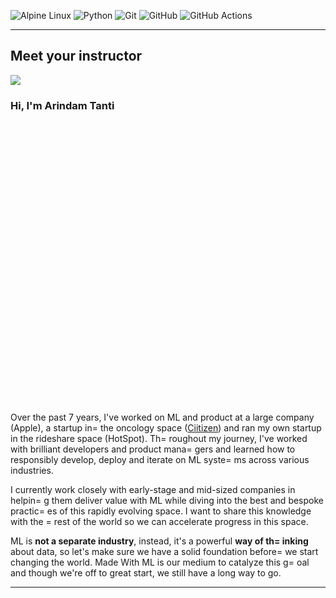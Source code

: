 

![Alpine Linux](https://img.shields.io/badge/Alpine_Linux-%230D597F.svg?style=for-the-badge&logo=alpine-linux&logoColor=white) ![Python](https://img.shields.io/badge/python-3670A0?style=for-the-badge&logo=python&logoColor=ffdd54) ![Git](https://img.shields.io/badge/git-%23F05033.svg?style=for-the-badge&logo=git&logoColor=white) ![GitHub](https://img.shields.io/badge/github-%23121011.svg?style=for-the-badge&logo=github&logoColor=white) ![GitHub Actions](https://img.shields.io/badge/github%20actions-%232671E5.svg?style=for-the-badge&logo=githubactions&logoColor=white)



<hr id=3D"instructor" style=3D"margin-top: 2rem; margin-bottom: 2rem;">
<h2 class=3D"ai-center-all mt-0 mb-2 md-typeset">Meet your instructor</h2>
<div class=3D"ai-center-all mt-4" data-aos=3D"zoom-in">
<img class=3D"ai-header-image" src=3D"">
</div>
<div class=3D"ai-center-all">
<h3 class=3D"mb-2" style=3D"font-weight: 500 !important;">Hi, I'm Arindam Tanti</h3>
</div>
<div class=3D"ai-center-all mb-4">
<a href=3D"https://twitter.com/arindam_tanti" target=3D"_blank"><span class=
=3D"twemoji mr-2" style=3D"font-size: 0.9rem; color: #00b0ff;"><svg xmlns=
=3D"http://www.w3.org/2000/svg" viewBox=3D"0 0 512 512"><path d=3D"M459.37 =
151.716c.325 4.548.325 9.097.325 13.645 0 138.72-105.583 298.558-298.558 29=
8.558-59.452 0-114.68-17.219-161.137-47.106 8.447.974 16.568 1.299 25.34 1.=
299 49.055 0 94.213-16.568 130.274-44.832-46.132-.975-84.792-31.188-98.112-=
72.772 6.498.974 12.995 1.624 19.818 1.624 9.421 0 18.843-1.3 27.614-3.573-=
48.081-9.747-84.143-51.98-84.143-102.985v-1.299c13.969 7.797 30.214 12.67 4=
7.431 13.319-28.264-18.843-46.781-51.005-46.781-87.391 0-19.492 5.197-37.36=
 14.294-52.954 51.655 63.675 129.3 105.258 216.365 109.807-1.624-7.797-2.59=
9-15.918-2.599-24.04 0-57.828 46.782-104.934 104.934-104.934 30.213 0 57.50=
2 12.67 76.67 33.137 23.715-4.548 46.456-13.32 66.599-25.34-7.798 24.366-24=
.366 44.833-46.132 57.827 21.117-2.273 41.584-8.122 60.426-16.243-14.292 20=
.791-32.161 39.308-52.628 54.253z"></path></svg></span></a>
<a href=3D"https://www.linkedin.com/in/arindam-tanti" target=3D"_blank"><span class=
=3D"twemoji mr-2" style=3D"font-size: 0.9rem; color: #4051b5;"><svg xmlns=
=3D"http://www.w3.org/2000/svg" viewBox=3D"0 0 448 512"><path d=3D"M416 32H=
31.9C14.3 32 0 46.5 0 64.3v383.4C0 465.5 14.3 480 31.9 480H416c17.6 0 32-14=
.5 32-32.3V64.3c0-17.8-14.4-32.3-32-32.3zM135.4 416H69V202.2h66.5V416zm-33.=
2-243c-21.3 0-38.5-17.3-38.5-38.5S80.9 96 102.2 96c21.2 0 38.5 17.3 38.5 38=
.5 0 21.3-17.2 38.5-38.5 38.5zm282.1 243h-66.4V312c0-24.8-.5-56.7-34.5-56.7=
-34.6 0-39.9 27-39.9 54.9V416h-66.4V202.2h63.7v29.2h.9c8.9-16.8 30.6-34.5 6=
2.9-34.5 67.2 0 79.7 44.3 79.7 101.9V416z"></path></svg></span></a>
<a href=3D"https://www.github.com/i-Am-GhOsT" target=3D"_blank"><span cla=
ss=3D"twemoji" style=3D"font-size: 0.9rem; color: #4c4c4c;"><svg xmlns=3D"h=
ttp://www.w3.org/2000/svg" viewBox=3D"0 0 496 512"><path d=3D"M165.9 397.4c=
0 2-2.3 3.6-5.2 3.6-3.3.3-5.6-1.3-5.6-3.6 0-2 2.3-3.6 5.2-3.6 3-.3 5.6 1.3 =
5.6 3.6zm-31.1-4.5c-.7 2 1.3 4.3 4.3 4.9 2.6 1 5.6 0 6.2-2s-1.3-4.3-4.3-5.2=
c-2.6-.7-5.5.3-6.2 2.3zm44.2-1.7c-2.9.7-4.9 2.6-4.6 4.9.3 2 2.9 3.3 5.9 2.6=
 2.9-.7 4.9-2.6 4.6-4.6-.3-1.9-3-3.2-5.9-2.9zM244.8 8C106.1 8 0 113.3 0 252=
c0 110.9 69.8 205.8 169.5 239.2 12.8 2.3 17.3-5.6 17.3-12.1 0-6.2-.3-40.4-.=
3-61.4 0 0-70 15-84.7-29.8 0 0-11.4-29.1-27.8-36.6 0 0-22.9-15.7 1.6-15.4 0=
 0 24.9 2 38.6 25.8 21.9 38.6 58.6 27.5 72.9 20.9 2.3-16 8.8-27.1 16-33.7-5=
5.9-6.2-112.3-14.3-112.3-110.5 0-27.5 7.6-41.3 23.6-58.9-2.6-6.5-11.1-33.3 =
2.6-67.9 20.9-6.5 69 27 69 27 20-5.6 41.5-8.5 62.8-8.5s42.8 2.9 62.8 8.5c0 =
0 48.1-33.6 69-27 13.7 34.7 5.2 61.4 2.6 67.9 16 17.7 25.8 31.5 25.8 58.9 0=
 96.5-58.9 104.2-114.8 110.5 9.2 7.9 17 22.9 17 46.4 0 33.7-.3 75.4-.3 83.6=
 0 6.5 4.6 14.4 17.3 12.1C428.2 457.8 496 362.9 496 252 496 113.3 383.5 8 2=
44.8 8zM97.2 352.9c-1.3 1-1 3.3.7 5.2 1.6 1.6 3.9 2.3 5.2 1 1.3-1 1-3.3-.7-=
5.2-1.6-1.6-3.9-2.3-5.2-1zm-10.8-8.1c-.7 1.3.3 2.9 2.3 3.9 1.6 1 3.6.7 4.3-=
.7.7-1.3-.3-2.9-2.3-3.9-2-.6-3.6-.3-4.3.7zm32.4 35.6c-1.6 1.3-1 4.3 1.3 6.2=
 2.3 2.3 5.2 2.6 6.5 1 1.3-1.3.7-4.3-1.3-6.2-2.2-2.3-5.2-2.6-6.5-1zm-11.4-1=
4.7c-1.6 1-1.6 3.6 0 5.9 1.6 2.3 4.3 3.3 5.6 2.3 1.6-1.3 1.6-3.9 0-6.2-1.4-=
2.3-4-3.3-5.6-2z"></path></svg></span></a>
</div>
<p>
Over the past 7 years, I've worked on ML and product at a large company (<a=
 href=3D"https://www.apple.com/" target=3D"_blank">Apple</a>), a startup in=
 the oncology space (<a href=3D"https://www.ciitizen.com/" target=3D"_blank=
">Ciitizen</a>) and ran my own startup in the rideshare space (HotSpot). Th=
roughout my journey, I've worked with brilliant developers and product mana=
gers and learned how to responsibly develop, deploy and iterate on ML syste=
ms across various industries.
</p>
<p>
I currently work closely with early-stage and mid-sized companies in helpin=
g them deliver value with ML while diving into the best and bespoke practic=
es of this rapidly evolving space. I want to share this knowledge with the =
rest of the world so we can accelerate progress in this space.
</p>
<p>
ML is <b>not a separate industry</b>, instead, it's a powerful <b>way of th=
inking</b> about data, so let's make sure we have a solid foundation before=
 we start changing the world. Made With ML is our medium to catalyze this g=
oal and though we're off to great start, we still have a long way to go.
</p>
<hr style=3D"margin-top: 2rem; margin-bottom: 2rem;">
<br>